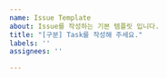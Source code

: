 ```yaml
---
name: Issue Template
about: Issue를 작성하는 기본 템플릿 입니다.
title: "[구분] Task를 작성해 주세요."
labels: ''
assignees: ''

---
```



